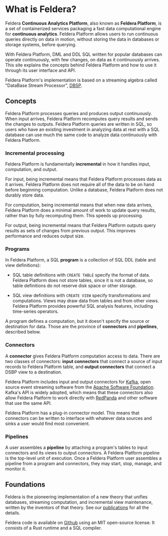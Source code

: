 # What is Feldera?

Feldera **Continuous Analytics Platform**, also known as
**Feldera Platform**, is a set of containerized services packaging a fast
data computational engine for **continuous analytics**. Feldera Platform allows
users to run continuous queries directly on data in motion, without storing
the data in databases or storage systems, before querying.

With Feldera Platform, DML and DDL SQL written for popular databases can operate
continuously, with few changes, on data as it continuously arrives. This
site explains the concepts behind Feldera Platform and how to use it
through its user interface and API.

Feldera Platform's implementation is based on a streaming algebra called "DataBase
Stream Processor", [DBSP](/spec.pdf).

## Concepts

Feldera Platform processes queries and produces output continuously.  When input
arrives, Feldera Platform recomputes query results and sends the changes to
outputs.  Feldera Platform queries are written in SQL, so users who have an
existing investment in analyzing data at rest with a SQL database can
use much the same code to analyze data continuously with Feldera Platform.

### Incremental processing

Feldera Platform is fundamentally **incremental** in how it handles input,
computation, and output.

For input, being incremental means that Feldera Platform processes data as it
arrives. Feldera Platform does not require all of the data to
be on hand before beginning computation. Unlike a database, Feldera Platform does
not durably store data.

For computation, being incremental means that when new data arrives,
Feldera Platform does a minimal amount of work to update query results, rather
than by fully recomputing them. This speeds up processing.

For output, being incremental means that Feldera Platform outputs query results as
sets of changes from previous output. This improves performance and
reduces output size.

### Programs

In Feldera Platform, a SQL **program** is a collection of SQL DDL (table
and view definitions):

* SQL table definitions with `CREATE TABLE` specify the format of
  data.  Feldera Platform does not store tables, since it is not a database, so
  table definitions do not reserve disk space or other storage.

* SQL view definitions with `CREATE VIEW` specify transformations and
  computations.  Views may draw data from tables and from other views.
  Feldera Platform provides powerful SQL analysis features, including time-series
  operators.

A program defines a computation, but it doesn't specify the source or
destination for data.  Those are the province of **connectors** and
**pipelines**, described below.

### Connectors

A **connector** gives Feldera Platform computation access to data.  There are
two classes of connectors: **input connectors** that connect a source
of input records to Feldera Platform table, and **output connectors** that
connect a DSBP view to a destination.

Feldera Platform includes input and output connectors for [Kafka], open source
event streaming software from the [Apache Software
Foundation][Apache].  Kafka's API is widely adopted, which means that
these connectors also allow Feldera Platform to work directly with [RedPanda] and
other software that use the same API.

Feldera Platform has a plug-in connector model.  This means that connectors can be
written to interface with whatever data sources and sinks a user would
find most convenient.

[Kafka]: https://kafka.apache.org/
[Apache]: https://www.apache.org/
[RedPanda]: https://redpanda.com/

### Pipelines

A user assembles a **pipeline** by attaching a program's tables to
input connectors and its views to output connectors. A Feldera Platform pipeline
is the top-level unit of execution. Once a Feldera Platform user assembles a
pipeline from a program and connectors, they may start, stop, manage,
and monitor it.

## Foundations

Feldera is the pioneering implementation of a new theory that unifies
databases, streaming computation, and incremental view maintenance,
written by the inventors of that theory. See our
[publications](papers) for all the details.

Feldera code is available on [Github][Feldera] using an MIT open-source
license. It consists of a Rust runtime and a SQL compiler.

[Feldera]: https://github.com/feldera/feldera
